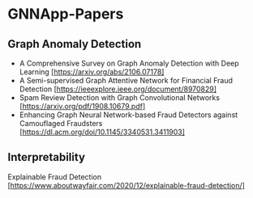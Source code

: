 <!--
 * @Author: your name
 * @Date: 2021-06-23 18:06:04
 * @LastEditTime: 2021-06-24 18:15:49
 * @LastEditors: Please set LastEditors
 * @Description: In User Settings Edit
 * @FilePath: \GNNApp-Papers\README.md
-->
# GNNApp-Papers

## Graph Anomaly Detection
+ A Comprehensive Survey on Graph Anomaly Detection with Deep Learning [https://arxiv.org/abs/2106.07178]
+ A Semi-supervised Graph Attentive Network for Financial Fraud Detection [https://ieeexplore.ieee.org/document/8970829]
+ Spam Review Detection with Graph Convolutional Networks [https://arxiv.org/pdf/1908.10679.pdf]
+ Enhancing Graph Neural Network-based Fraud Detectors against Camouflaged Fraudsters [https://dl.acm.org/doi/10.1145/3340531.3411903]


## Interpretability
Explainable Fraud Detection [https://www.aboutwayfair.com/2020/12/explainable-fraud-detection/]